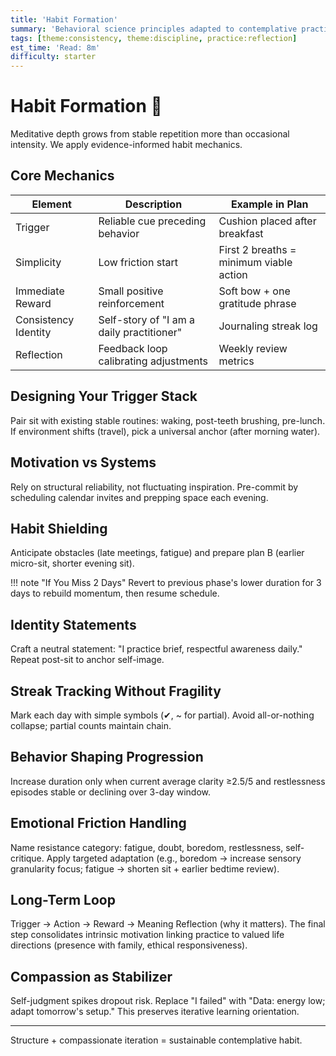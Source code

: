 ```yaml
---
title: 'Habit Formation'
summary: 'Behavioral science principles adapted to contemplative practice for sustainable daily engagement.'
tags: [theme:consistency, theme:discipline, practice:reflection]
est_time: 'Read: 8m'
difficulty: starter
---
```


# Habit Formation :repeat:

Meditative depth grows from stable repetition more than occasional intensity. We apply evidence-informed habit mechanics.

## Core Mechanics

| Element              | Description                               | Example in Plan                         |
| -------------------- | ----------------------------------------- | --------------------------------------- |
| Trigger              | Reliable cue preceding behavior           | Cushion placed after breakfast          |
| Simplicity           | Low friction start                        | First 2 breaths = minimum viable action |
| Immediate Reward     | Small positive reinforcement              | Soft bow + one gratitude phrase         |
| Consistency Identity | Self-story of "I am a daily practitioner" | Journaling streak log                   |
| Reflection           | Feedback loop calibrating adjustments     | Weekly review metrics                   |

## Designing Your Trigger Stack

Pair sit with existing stable routines: waking, post-teeth brushing, pre-lunch. If environment shifts (travel), pick a universal anchor (after morning water).

## Motivation vs Systems

Rely on structural reliability, not fluctuating inspiration. Pre-commit by scheduling calendar invites and prepping space each evening.

## Habit Shielding

Anticipate obstacles (late meetings, fatigue) and prepare plan B (earlier micro-sit, shorter evening sit).

!!! note "If You Miss 2 Days"
Revert to previous phase's lower duration for 3 days to rebuild momentum, then resume schedule.

## Identity Statements

Craft a neutral statement: "I practice brief, respectful awareness daily." Repeat post-sit to anchor self-image.

## Streak Tracking Without Fragility

Mark each day with simple symbols (✔, ~ for partial). Avoid all-or-nothing collapse; partial counts maintain chain.

## Behavior Shaping Progression

Increase duration only when current average clarity ≥2.5/5 and restlessness episodes stable or declining over 3-day window.

## Emotional Friction Handling

Name resistance category: fatigue, doubt, boredom, restlessness, self-critique. Apply targeted adaptation (e.g., boredom → increase sensory granularity focus; fatigue → shorten sit + earlier bedtime review).

## Long-Term Loop

Trigger → Action → Reward → Meaning Reflection (why it matters). The final step consolidates intrinsic motivation linking practice to valued life directions (presence with family, ethical responsiveness).

## Compassion as Stabilizer

Self-judgment spikes dropout risk. Replace "I failed" with "Data: energy low; adapt tomorrow's setup." This preserves iterative learning orientation.

---

Structure + compassionate iteration = sustainable contemplative habit.
